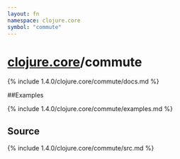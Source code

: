 ```yaml
---
layout: fn
namespace: clojure.core
symbol: "commute"
---
```


# [clojure.core](../)/commute

{% include 1.4.0/clojure.core/commute/docs.md %}

##Examples

{% include 1.4.0/clojure.core/commute/examples.md %}
## Source
{% include 1.4.0/clojure.core/commute/src.md %}

